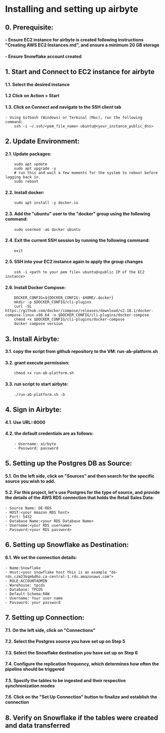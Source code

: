# Installing and setting up airbyte 

## 0. Prerequisite:
#### - Ensure EC2 instance for airbyte is created following instructions "Creating AWS EC2 Instances.md", and ensure a minimum 20 GB storage
#### - Ensure Snowflake account created

## 1. Start and Connect to EC2 instance for airbyte 
#### 1.1. Select the desired instance
#### 1.2 Click on Action > Start 
#### 1.3. Click on Connect and navigate to the SSH client tab
	- Using Gitbash (Windows) or Terminal (Mac), run the following command:
		ssh -i ~/.ssh/<pem_file_name> ubuntu@<your_instance_public_dns>

## 2. Update Environment:
#### 2.1. Update packages:
		sudo apt update
		sudo apt upgrade -y
		# run this and wait a few moments for the system to reboot before logging back in.
		sudo reboot
#### 2.2. Install docker:
		sudo apt install -y docker.io
#### 2.3. Add the "ubuntu" user to the "docker" group using the following command:
		sudo usermod -aG docker ubuntu
#### 2.4. Exit the current SSH session by running the following command:
		exit
#### 2.5. SSH into your EC2 instance again to apply the group changes
		ssh -i <path to your pem file> ubuntu@<public IP of the EC2 instance>
#### 2.6. Install Docker Compose:
		DOCKER_CONFIG=${DOCKER_CONFIG:-$HOME/.docker}
		mkdir -p $DOCKER_CONFIG/cli-plugins
		curl -SL https://github.com/docker/compose/releases/download/v2.18.1/docker-compose-linux-x86_64 -o $DOCKER_CONFIG/cli-plugins/docker-compose
		chmod +x $DOCKER_CONFIG/cli-plugins/docker-compose
		docker compose version

## 3. Install Airbyte:
#### 3.1. copy the script from github repository to the VM: run-ab-platform.sh
#### 3.2. grant execute permission:
		chmod +x run-ab-platform.sh
#### 3.3. run script to start airbyte:
		./run-ab-platform.sh -b

## 4. Sign in Airbyte:
#### 4.1. Use URL:<ip of ec2>:8000
#### 4.2. the default credentials are as follows: 
		- Username: airbyte
		- Password: password
## 5. Setting up the Postgres DB as Source:
#### 5.1. On the left side, click on "Sources" and then search for the specific source you wish to add. 
#### 5.2. For this project, let's use Postgres for the type of source, and provide the details of the AWS RDS connection that holds the Retail Sales Data: 
	- Source Name: DE-RDS
	- HOST:<your Amazon RDS host>
	- Port: 5432
	- Database Name:<your RDS Database Name>
	- Username:<your RDS username>
	- Password:<your RDS password>


## 6. Setting up Snowflake as Destination:
#### 6.1. We set the connection details: 
	- Name:Snowflake
	- Host:<your snowflake host this is an example "de-rds.czm23kqmbd6o.ca-central-1.rds.amazonaws.com">
	- ROLE:ACCOUNTADMIN
	- Warehouse: tpcds
	- Database: TPCDS
	- Default Schema:RAW
	- Username: Your user name
	- Password: your password

## 7. Setting up Connection:
#### 7.1. On the left side, click on "Connections"
#### 7.2. Select the Postgres source you have set up on Step 5
#### 7.3. Select the Snowflake destination you have set up on Step 6
#### 7.4. Configure the replication frequency, which determines how often the pipeline should be triggered 
#### 7.5. Specify the tables to be ingested and their respective synchronization modes
#### 7.6. Click on the "Set Up Connection" button to finalize and establish the connection

## 8. Verify on Snowflake if the tables were created and data transferred



